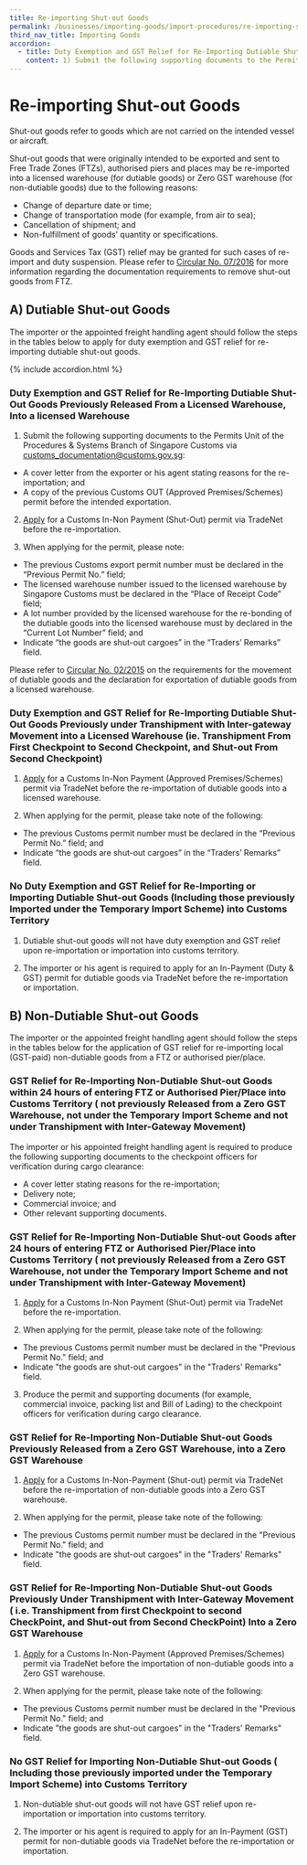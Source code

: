 ```yaml
---
title: Re-importing Shut-out Goods
permalink: /businesses/importing-goods/import-procedures/re-importing-shut-out-goods
third_nav_title: Importing Goods
accordion: 
  - title: Duty Exemption and GST Relief for Re-Importing Dutiable Shut-Out Goods Previously Released From a Licensed Warehouse, Into a licensed Warehouse
    content: 1) Submit the following supporting documents to the Permits Unit of the Procedures & Systems Branch of Singapore Customs via [customs_documentation@customs.gov.sg](mailto:customs_documentation@customs.gov.sg): <br><br> -   A cover letter from the exporter or his agent stating reasons for the re-importation; and <br> -   A copy of the previous Customs OUT (Approved Premises/Schemes) permit before the intended exportation. <br><br> 2) [Apply](/businesses/importing-goods/import-procedures/) for a Customs In-Non Payment (Shut-Out) permit via TradeNet before the re-importation. <br><br> 3) When applying for the permit, please note: <br><br> -   The previous Customs export permit number must be declared in the “Previous Permit No.” field; <br> -   The licensed warehouse number issued to the licensed warehouse by Singapore Customs must be declared in the “Place of Receipt Code” field; <br> -   A lot number provided by the licensed warehouse for the re-bonding of the dutiable goods into the licensed warehouse must by declared in the “Current Lot Number” field; and <br> -   Indicate “the goods are shut-out cargoes” in the “Traders’ Remarks” field. <br><br> Please refer to  [Circular No. 02/2015](/news-and-media/circulars/2015-01-19-Circular022015.pdf) on the requirements for the movement of dutiable goods and the declaration for exportation of dutiable goods from a licensed warehouse.
---
```


# Re-importing Shut-out Goods

Shut-out goods refer to goods which are not carried on the intended vessel or aircraft.

Shut-out goods that were originally intended to be exported and sent to Free Trade Zones (FTZs), authorised piers and places may be re-imported into a licensed warehouse (for dutiable goods) or Zero GST warehouse (for non-dutiable goods) due to the following reasons:

-   Change of departure date or time;
-   Change of transportation mode (for example, from air to sea);
-   Cancellation of shipment; and
-   Non-fulfillment of goods’ quantity or specifications.

Goods and Services Tax (GST) relief may be granted for such cases of re-import and duty suspension. Please refer to  [Circular No. 07/2016](/news-and-media/circulars/2016-04-26-Circular072016.pdf) for more information regarding the documentation requirements to remove shut-out goods from FTZ.

## A) Dutiable Shut-out Goods

The importer or the appointed freight handling agent should follow the steps in the tables below to apply for duty exemption and GST relief for re-importing dutiable shut-out goods.

{% include accordion.html %}

### Duty Exemption and GST Relief for Re-Importing Dutiable Shut-Out Goods Previously Released From a Licensed Warehouse, Into a licensed Warehouse

1) Submit the following supporting documents to the Permits Unit of the Procedures & Systems Branch of Singapore Customs via [customs_documentation@customs.gov.sg](mailto:customs_documentation@customs.gov.sg):

-   A cover letter from the exporter or his agent stating reasons for the re-importation; and
-   A copy of the previous Customs OUT (Approved Premises/Schemes) permit before the intended exportation.

2) [Apply](/businesses/importing-goods/import-procedures/) for a Customs In-Non Payment (Shut-Out) permit via TradeNet before the re-importation.

3) When applying for the permit, please note:

-   The previous Customs export permit number must be declared in the “Previous Permit No.” field;
-   The licensed warehouse number issued to the licensed warehouse by Singapore Customs must be declared in the “Place of Receipt Code” field;
-   A lot number provided by the licensed warehouse for the re-bonding of the dutiable goods into the licensed warehouse must by declared in the “Current Lot Number” field; and
-   Indicate “the goods are shut-out cargoes” in the “Traders’ Remarks” field.

Please refer to  [Circular No. 02/2015](/news-and-media/circulars/2015-01-19-Circular022015.pdf) on the requirements for the movement of dutiable goods and the declaration for exportation of dutiable goods from a licensed warehouse.

### Duty Exemption and GST Relief for Re-Importing Dutiable Shut-Out Goods Previously under Transhipment with Inter-gateway Movement into a Licensed Warehouse (ie. Transhipment From First Checkpoint to Second Checkpoint, and Shut-out From Second Checkpoint)

1) [Apply](/businesses/importing-goods/import-procedures/) for a Customs In-Non Payment (Approved Premises/Schemes) permit via TradeNet before the re-importation of dutiable goods into a licensed warehouse.

2) When applying for the permit, please take note of the following:

-   The previous Customs permit number must be declared in the “Previous Permit No.” field; and
-   Indicate “the goods are shut-out cargoes” in the “Traders’ Remarks” field.

### No Duty Exemption and GST Relief for Re-Importing or Importing Dutiable Shut-out Goods (Including those previously Imported under the Temporary Import Scheme) into Customs Territory

1) Dutiable shut-out goods will not have duty exemption and GST relief upon re-importation or importation into customs territory.

2) The importer or his agent is required to apply for an In-Payment (Duty & GST) permit for dutiable goods via TradeNet before the re-importation or importation.

## B) Non-Dutiable Shut-out Goods

The importer or the appointed freight handling agent should follow the steps in the tables below for the application of GST relief for re-importing local (GST-paid) non-dutiable goods from a FTZ or authorised pier/place.


### GST Relief for Re-Importing Non-Dutiable Shut-out Goods within 24 hours of entering FTZ or Authorised Pier/Place into Customs Territory ( not previously Released from a Zero GST Warehouse, not under the Temporary Import Scheme and not under Transhipment with Inter-Gateway Movement)
The importer or his appointed freight handling agent is required to produce the following supporting documents to the checkpoint officers for verification during cargo clearance:

-   A cover letter stating reasons for the re-importation;
-   Delivery note;
-   Commercial invoice; and
-   Other relevant supporting documents.

### GST Relief for Re-Importing Non-Dutiable Shut-out Goods after 24 hours of entering FTZ or Authorised Pier/Place into Customs Territory ( not previously Released from a Zero GST Warehouse, not under the Temporary Import Scheme and not under Transhipment with Inter-Gateway Movement)

1) [Apply](/businesses/importing-goods/import-procedures/) for a Customs In-Non Payment (Shut-Out) permit via TradeNet before the re-importation.

2) When applying for the permit, please take note of the following:

-   The previous Customs permit number must be declared in the "Previous Permit No." field; and
-   Indicate "the goods are shut-out cargoes" in the "Traders' Remarks" field.

3) Produce the permit and supporting documents (for example, commercial invoice, packing list and Bill of Lading) to the checkpoint officers for verification during cargo clearance.

### GST Relief for Re-Importing Non-Dutiable Shut-out Goods Previously Released from a Zero GST Warehouse, into a Zero GST Warehouse

1) [Apply](/businesses/importing-goods/import-procedures/)  for a Customs In-Non-Payment (Shut-out) permit via TradeNet before the re-importation of non-dutiable goods into a Zero GST warehouse.

2) When applying for the permit, please take note of the following:

-   The previous Customs permit number must be declared in the "Previous Permit No." field; and
-   Indicate "the goods are shut-out cargoes" in the "Traders' Remarks" field.


### GST Relief for Re-Importing Non-Dutiable Shut-out Goods Previously Under Transhipment with Inter-Gateway Movement ( i.e. Transhipment from first Checkpoint to second CheckPoint, and Shut-out from Second CheckPoint) Into a Zero GST Warehouse

1) [Apply](/businesses/importing-goods/import-procedures/)  for a Customs In-Non-Payment (Approved Premises/Schemes) permit via TradeNet before the importation of non-dutiable goods into a Zero GST warehouse.

2) When applying for the permit, please take note of the following:

-   The previous Customs permit number must be declared in the "Previous Permit No." field; and
-   Indicate "the goods are shut-out cargoes" in the "Traders' Remarks" field.

### No GST Relief for Importing Non-Dutiable Shut-out Goods ( Including those previously imported under the Temporary Import Scheme) into Customs Territory
1) Non-dutiable shut-out goods will not have GST relief upon re-importation or importation into customs territory.

2) The importer or his agent is required to apply for an In-Payment (GST) permit for non-dutiable goods via TradeNet before the re-importation or importation.

